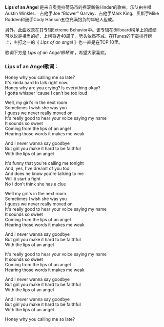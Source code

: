 

**Lips of an Angel** 是来自奥克拉荷马市的摇滚新锐Hinder的歌曲。乐队由主唱Austin Winkler、 吉他手Joe
“Blower” Garvey、吉他手Mark King、贝斯手Mike Rodden和鼓手Cody Hanson五位充满抱负的年轻人组成。

另外，此曲收录在其专辑Extreme
Behavior中。该专辑在Billboard榜单上的成绩可以说是相当的好，上榜将近40周了，势头依然不减。在iTunes的下载排行榜上，主打之一的《
_Lips of an angel_ 》也一直是在TOP 10里。

歌词下方是 _Lips of an Angel钢琴谱_ ，希望大家喜欢。

### Lips of an Angel歌词：

Honey why you calling me so late?  
It's kinda hard to talk right now.  
Honey why are you crying? Is everything okay?  
I gotta whisper 'cause I can't be too loud

Well, my girl's in the next room  
Sometimes I wish she was you  
I guess we never really moved on  
It's really good to hear your voice saying my name  
It sounds so sweet  
Coming from the lips of an angel  
Hearing those words it makes me weak

And I never wanna say goodbye  
But girl you make it hard to be faithful  
With the lips of an angel

It's funny that you're calling me tonight  
And, yes, I've dreamt of you too  
And does he know you're talking to me  
Will it start a fight  
No I don't think she has a clue

Well my girl's in the next room  
Sometimes I wish she was you  
I guess we never really moved on  
It's really good to hear your voice saying my name  
It sounds so sweet  
Coming from the lips of an angel  
Hearing those words it makes me weak

And I never wanna say goodbye  
But girl you make it hard to be faithful  
With the lips of an angel

It's really good to hear your voice saying my name  
It sounds so sweet  
Coming from the lips of an angel  
Hearing those words it makes me weak

And I never wanna say goodbye  
But girl you make it hard to be faithful  
With the lips of an angel

And I never wanna say goodbye  
But girl you make it hard to be faithful  
With the lips of an angel

Honey why you calling me so late?

